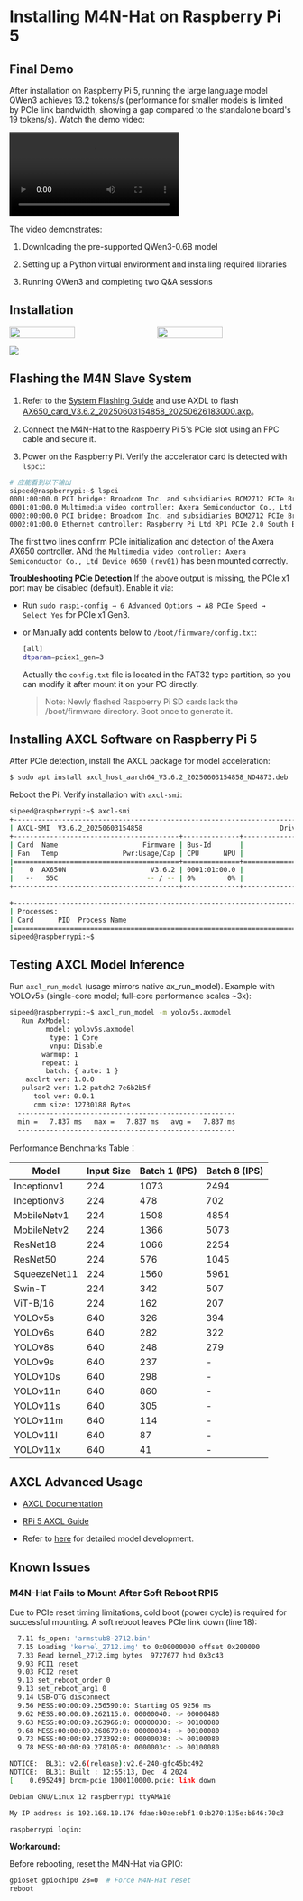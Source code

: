 # Installing M4N-Hat on Raspberry Pi 5

## Final Demo

After installation on Raspberry Pi 5, running the large language model QWen3 achieves 13.2 tokens/s (performance for smaller models is limited by PCIe link bandwidth, showing a gap compared to the standalone board's 19 tokens/s). Watch the demo video:

<video controls autoplay src="../../../zh/maixIV/assets/m4nhat/axcl-run-llm-on-raspi5-2025-07-03-4xspeedup.mp4" type="video/mp4"> Your browser does not support video playback. </video>

The video demonstrates:

1. Downloading the pre-supported QWen3-0.6B model

2. Setting up a Python virtual environment and installing required libraries

3. Running QWen3 and completing two Q&A sessions

## Installation

<div style="display: flex; justify-content: space-between;">
  <img src="../../../zh/maixIV/assets/m4nhat/DSC07559.JPG" style="width: 48%;">
  <img src="../../../zh/maixIV/assets/m4nhat/DSC07561.JPG" style="width: 48%;">
</div>

![](../../../zh/maixIV/assets/m4nhat/DSC07569.JPG)

## Flashing the M4N Slave System

1. Refer to the [System Flashing Guide](../m4n/system-update.html) and use AXDL to flash [AX650_card_V3.6.2_20250603154858_20250626183000.axp](https://dl.sipeed.com/MaixIV/M4N-Dock/09_Image/)。

2. Connect the M4N-Hat to the Raspberry Pi 5's PCIe slot using an FPC cable and secure it.

3. Power on the Raspberry Pi. Verify the accelerator card is detected with `lspci`:
  ```bash
  # 应能看到以下输出
  sipeed@raspberrypi:~$ lspci
  0001:00:00.0 PCI bridge: Broadcom Inc. and subsidiaries BCM2712 PCIe Bridge (rev 21)
  0001:01:00.0 Multimedia video controller: Axera Semiconductor Co., Ltd Device 0650 (rev01)
  0002:00:00.0 PCI bridge: Broadcom Inc. and subsidiaries BCM2712 PCIe Bridge (rev 21)
  0002:01:00.0 Ethernet controller: Raspberry Pi Ltd RP1 PCIe 2.0 South Bridge
  ```

The first two lines confirm PCIe initialization and detection of the Axera AX650 controller. ANd the `Multimedia video controller: Axera Semiconductor Co., Ltd Device 0650 (rev01)` has been mounted correctly.

**Troubleshooting PCIe Detection**
If the above output is missing, the PCIe x1 port may be disabled (default). Enable it via:
- Run `sudo raspi-config → 6 Advanced Options → A8 PCIe Speed → Select Yes` for PCIe x1 Gen3.

- or Manually add contents below to `/boot/firmware/config.txt`:
  ```bash
  [all]
  dtparam=pciex1_gen=3
  ```

  Actually the `config.txt` file is located in the FAT32 type partition, so you can modify it after mount it on your PC directly.

  > Note: Newly flashed Raspberry Pi SD cards lack the /boot/firmware directory. Boot once to generate it.

## Installing AXCL Software on Raspberry Pi 5

After PCIe detection, install the AXCL package for model acceleration:

```bash
$ sudo apt install axcl_host_aarch64_V3.6.2_20250603154858_NO4873.deb
```

Reboot the Pi. Verify installation with `axcl-smi`:

```bash
sipeed@raspberrypi:~$ axcl-smi
+------------------------------------------------------------------------------------------------+
| AXCL-SMI  V3.6.2_20250603154858                                  Driver  V3.6.2_20250603154858 |
+-----------------------------------------+--------------+---------------------------------------+
| Card  Name                     Firmware | Bus-Id       |                          Memory-Usage |
| Fan   Temp                Pwr:Usage/Cap | CPU      NPU |                             CMM-Usage |
|=========================================+==============+=======================================|
|    0  AX650N                     V3.6.2 | 0001:01:00.0 |                148 MiB /      945 MiB |
|   --   55C                      -- / -- | 0%        0% |                 18 MiB /     7040 MiB |
+-----------------------------------------+--------------+---------------------------------------+

+------------------------------------------------------------------------------------------------+
| Processes:                                                                                     |
| Card      PID  Process Name                                                   NPU Memory Usage |
|================================================================================================|
sipeed@raspberrypi:~$
```


## Testing AXCL Model Inference

Run `axcl_run_model` (usage mirrors native ax_run_model). Example with YOLOv5s (single-core model; full-core performance scales ~3x):


```bash
sipeed@raspberrypi:~$ axcl_run_model -m yolov5s.axmodel
   Run AxModel:
         model: yolov5s.axmodel
          type: 1 Core
          vnpu: Disable
        warmup: 1
        repeat: 1
         batch: { auto: 1 }
    axclrt ver: 1.0.0
   pulsar2 ver: 1.2-patch2 7e6b2b5f
      tool ver: 0.0.1
      cmm size: 12730188 Bytes
  ------------------------------------------------------
  min =   7.837 ms   max =   7.837 ms   avg =   7.837 ms
  ------------------------------------------------------
```

Performance Benchmarks Table：

| Model         | Input Size | Batch 1 (IPS) | Batch 8 (IPS) |
|---------------|------------|---------------|---------------|
| Inceptionv1   | 224        | 1073          | 2494          |
| Inceptionv3   | 224        | 478           | 702           |
| MobileNetv1   | 224        | 1508          | 4854          |
| MobileNetv2   | 224        | 1366          | 5073          |
| ResNet18      | 224        | 1066          | 2254          |
| ResNet50      | 224        | 576           | 1045          |
| SqueezeNet11  | 224        | 1560          | 5961          |
| Swin-T        | 224        | 342           | 507           |
| ViT-B/16      | 224        | 162           | 207           |
| YOLOv5s       | 640        | 326           | 394           |
| YOLOv6s       | 640        | 282           | 322           |
| YOLOv8s       | 640        | 248           | 279           |
| YOLOv9s       | 640        | 237           | -             |
| YOLOv10s      | 640        | 298           | -             |
| YOLOv11n      | 640        | 860           | -             |
| YOLOv11s      | 640        | 305           | -             |
| YOLOv11m      | 640        | 114           | -             |
| YOLOv11l      | 640        | 87            | -             |
| YOLOv11x      | 640        | 41            | -             |


## AXCL Advanced Usage

- [AXCL Documentation](https://axcl-docs.readthedocs.io)

- [RPi 5 AXCL Guide](https://axcl-pi5-examples-cn.readthedocs.io)

- Refer to [here](../m4n/axmodel-deploy.html) for detailed model development.

## Known Issues

### M4N-Hat Fails to Mount After Soft Reboot RPI5

Due to PCIe reset timing limitations, cold boot (power cycle) is required for successful mounting. A soft reboot leaves PCIe link down (line 18):

```bash
  7.11 fs_open: 'armstub8-2712.bin'
  7.15 Loading 'kernel_2712.img' to 0x00000000 offset 0x200000
  7.33 Read kernel_2712.img bytes  9727677 hnd 0x3c43
  9.93 PCI1 reset
  9.03 PCI2 reset
  9.13 set_reboot_order 0
  9.13 set_reboot_arg1 0
  9.14 USB-OTG disconnect
  9.56 MESS:00:00:09.256590:0: Starting OS 9256 ms
  9.62 MESS:00:00:09.262115:0: 00000040: -> 00000480
  9.63 MESS:00:00:09.263966:0: 00000030: -> 00100080
  9.68 MESS:00:00:09.268679:0: 00000034: -> 00100080
  9.73 MESS:00:00:09.273392:0: 00000038: -> 00100080
  9.78 MESS:00:00:09.278105:0: 0000003c: -> 00100080

NOTICE:  BL31: v2.6(release):v2.6-240-gfc45bc492
NOTICE:  BL31: Built : 12:55:13, Dec  4 2024
[    0.695249] brcm-pcie 1000110000.pcie: link down

Debian GNU/Linux 12 raspberrypi ttyAMA10

My IP address is 192.168.10.176 fdae:b0ae:ebf1:0:b270:135e:b646:70c3

raspberrypi login:
```
**Workaround:**

Before rebooting, reset the M4N-Hat via GPIO:

```bash
gpioset gpiochip0 28=0  # Force M4N-Hat reset  
reboot
```
